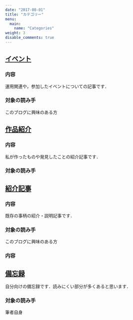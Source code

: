 ```yaml
---
date: "2017-08-01"
title: "カテゴリー"
menu:
  main:
    name: "Categories"
weight: 3
disable_comments: true
---
```


## [イベント](/categories/イベント/)

### 内容

運用関連や，参加したイベントについての記事です．

### 対象の読み手

このブログに興味のある方

## [作品紹介](/categories/作品紹介/)

### 内容

私が作ったものや発見したことの紹介記事です．

### 対象の読み手

## [紹介記事](/categories/紹介記事/)

### 内容

既存の事柄の紹介・説明記事です．

### 対象の読み手

このブログに興味のある方

### 内容

## [備忘録](/categories/備忘録/)

自分向けの備忘録です．読みにくい部分が多くあると思います．

### 対象の読み手

筆者自身
